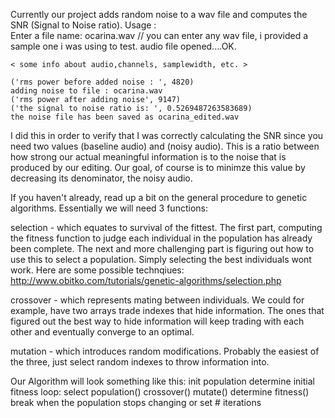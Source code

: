Currently our project adds random noise to a wav file and computes the SNR (Signal to Noise ratio).
Usage : 		
	Enter a file name: ocarina.wav			// you can enter any wav file, i provided a sample one i was using to test.
	audio file opened....OK.

	< some info about audio,channels, samplewidth, etc. >	

	('rms power before added noise : ', 4820)
	adding noise to file : ocarina.wav
	('rms power after adding noise', 9147)
	('the signal to noise ratio is: ', 0.5269487263583689)
	the noise file has been saved as ocarina_edited.wav

I did this in order to verify that I was correctly calculating the SNR since you need two values (baseline audio) and (noisy audio).
This is a ratio between how strong our actual meaningful information is to the noise that is produced by our editing. Our goal, of course is to minimze
this value by decreasing its denominator, the noisy audio. 

If you haven't already, read up a bit on the general procedure to genetic algorithms.
Essentially we will need 3 functions:

selection - 
	which equates to survival of the fittest. The first part, computing the fitness function to judge each individual in the population has already been complete. 
	The next and more challenging part is figuring out how to use this to select a population. Simply selecting the best individuals wont work.
	Here are some possible technqiues: http://www.obitko.com/tutorials/genetic-algorithms/selection.php

crossover - 
	which represents mating between individuals. We could for example, have two arrays  trade indexes that hide information. The ones that figured out the best way to hide information will keep trading with each
	other and eventually converge to an optimal.

mutation - which introduces random modifications. Probably the easiest of the three, just select random indexes to throw information into.
 

Our Algorithm will look something like this:
	init population
	determine initial fitness
	loop:
		select population()
		crossover()
		mutate()
		determine fitness()
	break when the population stops changing or set # iterations

